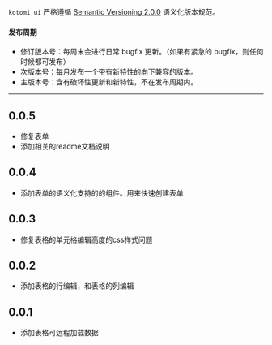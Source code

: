 `kotomi ui` 严格遵循 [Semantic Versioning 2.0.0](http://semver.org/lang/zh-CN/) 语义化版本规范。

#### 发布周期

- 修订版本号：每周末会进行日常 bugfix 更新。（如果有紧急的 bugfix，则任何时候都可发布）
- 次版本号：每月发布一个带有新特性的向下兼容的版本。
- 主版本号：含有破坏性更新和新特性，不在发布周期内。

---

## 0.0.5

- 修复表单
- 添加相关的readme文档说明

## 0.0.4 

- 添加表单的语义化支持的的组件。用来快速创建表单


## 0.0.3

- 修复表格的单元格编辑高度的css样式问题

## 0.0.2

- 添加表格的行编辑，和表格的列编辑 

## 0.0.1

- 添加表格可远程加载数据